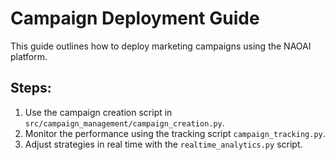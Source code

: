 # Campaign Deployment Guide
This guide outlines how to deploy marketing campaigns using the NAOAI platform.

## Steps:
1. Use the campaign creation script in `src/campaign_management/campaign_creation.py`.
2. Monitor the performance using the tracking script `campaign_tracking.py`.
3. Adjust strategies in real time with the `realtime_analytics.py` script.

